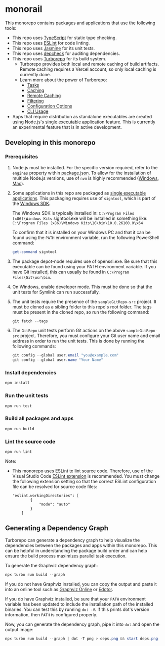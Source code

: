 # monorail

This monorepo contains packages and applications that use the following tools:

- This repo uses [TypeScript](https://www.typescriptlang.org/) for static type
  checking.
- This repo uses [ESLint](https://eslint.org/) for code linting.
- This repo uses [Jasmine](https://jasmine.github.io/) for its unit tests.
- This repo uses [depcheck](https://github.com/depcheck/depcheck#readme) for
  auditing dependencies.
- This repo uses [Turborepo](https://turbo.build/) for its build system.
  - Turborepo provides both local and remote caching of build artifacts.  Remote
    caching requires a Vercel account, so only local caching is currently done.
  - Learn more about the power of Turborepo:
    - [Tasks](https://turbo.build/repo/docs/core-concepts/monorepos/running-tasks)
    - [Caching](https://turbo.build/repo/docs/core-concepts/caching)
    - [Remote Caching](https://turbo.build/repo/docs/core-concepts/remote-caching)
    - [Filtering](https://turbo.build/repo/docs/core-concepts/monorepos/filtering)
    - [Configuration Options](https://turbo.build/repo/docs/reference/configuration)
    - [CLI Usage](https://turbo.build/repo/docs/reference/command-line-reference)
- Apps that require distribution as standalone executables are created using
  Node.js's [single executable
  application](https://nodejs.org/dist/latest-v20.x/docs/api/single-executable-applications.html)
  feature.  This is currently an experimental feature that is in active
  development.

## Developing in this monorepo

### Prerequisites

1. Node.js must be installed.  For the specific version required, refer to the
   `engines` property within [package.json](./package.json).  To allow for the
   installation of multiple Node.js versions, use of `nvm` is highly recommended
   ([Windows](https://github.com/coreybutler/nvm-windows),
   [Mac](https://github.com/nvm-sh/nvm)).

2. Some applications in this repo are packaged as [single executable
   applications](https://nodejs.org/dist/latest-v20.x/docs/api/single-executable-applications.html).
   This packaging requires use of `signtool`, which is part of the [Windows
   SDK](https://developer.microsoft.com/en-us/windows/downloads/windows-sdk/).

   The Windows SDK is typically installed in:  `C:\Program Files (x86)\Windows Kits`
   signtool.exe will be installed in something like: `C:\Program Files (x86)\Windows Kits\10\bin\10.0.26100.0\x64`

   To confirm that it is installed on your Windows PC and that it can be found
   using the `PATH` environment variable, run the following PowerShell command:

   ```powershell
   get-command signtool
   ```

3. The package depot-node requires use of openssl.exe.  Be sure that this
   executable can be found using your PATH environment variable.  If you have
   Git installed, this can usually be found in `C:\Program Files\Git\usr\bin`.

4. On Windows, enable developer mode.  This must be done so that the unit tests
   for Symlink can run successfully.

5. The unit tests require the presence of the `sampleGitRepo-src` project.  It
   must be cloned as a sibling folder to this repo's root folder.  The tags must
   be present in the cloned repo, so run the following command:

   ```powershell
   git fetch --tags
   ```

6. The `GitRepo` unit tests perform Git actions on the above `sampleGitRepo-src`
   project.  Therefore, you must configure your Git user name and email address
   in order to run the unit tests.  This is done by running the following
   commands:

   ```powershell
   git config --global user.email "you@example.com"
   git config --global user.name "Your Name"
   ```

### Install dependencies

```powershell
npm install
```

### Run the unit tests

```powershell
npm run test
```

### Build all packages and apps

```powershell
npm run build
```

### Lint the source code

```powershell
npm run lint
```

Note:

- This monorepo uses ESLint to lint source code.  Therefore, use of the Visual
  Studio Code [ESLint
  extension](https://marketplace.visualstudio.com/items?itemName=dbaeumer.vscode-eslint)
  is recommended.  You must change the following extension setting so that the
  correct ESLint configuration file can be resolved for source code files:

  ```text
  "eslint.workingDirectories": [
          {
              "mode": "auto"
          }
      ]
  ```

## Generating a Dependency Graph

Turborepo can generate a dependency graph to help visualize the dependencies
between the packages and apps within this monorepo.  This can be helpful in
understanding the package build order and can help ensure the
build process maximizes parallel task execution.

To generate the Graphviz dependency graph:

```powershell
npx turbo run build --graph
```

If you do not have Graphviz installed, you can copy the output and paste it into
an online tool such as [Graphviz
Online](https://dreampuf.github.io/GraphvizOnline/) or
[Edotor](https://edotor.net/).

If you do have Graphviz installed, be sure that your `PATH` environment variable
has been updated to include the installation path of the installed binaries.
You can test this by running `dot -V`.  If this prints dot's version
information, then `PATH` is configured properly.

Now, you can generate the dependency graph, pipe it into `dot` and open the output image:

```powershell
npx turbo run build --graph | dot -T png > deps.png && start deps.png
```
